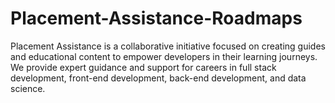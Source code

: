 # Placement-Assistance-Roadmaps
Placement Assistance is a collaborative initiative focused on creating guides and educational content to empower developers in their learning journeys. We provide expert guidance and support for careers in full stack development, front-end development, back-end development, and data science.
